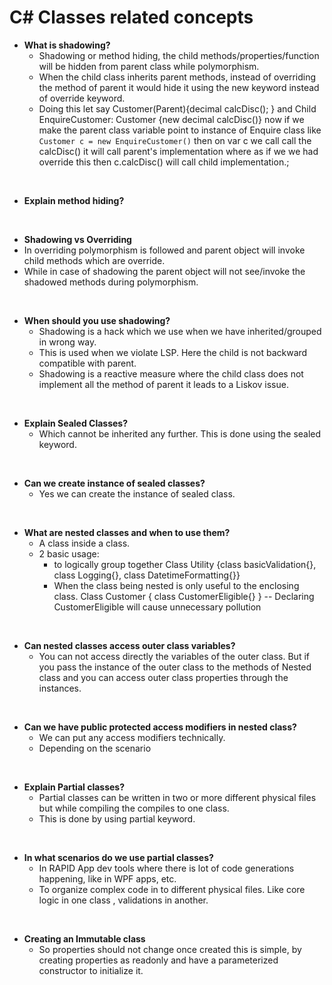 # C# Classes related concepts

* **What is shadowing?**
  * Shadowing or method hiding, the child methods/properties/function will be hidden from parent class while polymorphism. 
  * When the child class inherits parent methods, instead of overriding the method of parent it would hide it using the new keyword instead of override keyword.
  * Doing this let say Customer(Parent){decimal calcDisc(); } and Child EnquireCustomer: Customer {new decimal calcDisc()} now if we make the parent class variable point to instance of Enquire class  like `Customer c = new EnquireCustomer()` then on var c we call call the calcDisc() it will call parent's implementation where as if we we had override this then c.calcDisc() will call child implementation.;
<br/>

* **Explain method hiding?**
<br/>

* **Shadowing vs Overriding**
* In overriding polymorphism is followed and parent object will invoke child methods which are override.
* While in case of shadowing the parent object will not see/invoke the shadowed methods during polymorphism. 
<br/>

* **When should you use shadowing?** 
  * Shadowing is a hack which we use when we have inherited/grouped in wrong way.
  * This is used when we violate LSP. Here the child is not backward compatible with parent. 
  * Shadowing is a reactive measure where the child class does not implement all the method of parent it leads to a Liskov issue.
<br/>

* **Explain Sealed Classes?**
  * Which cannot be inherited any further. This is done using the sealed keyword. 
<br/>

* **Can we create instance of sealed classes?**
  * Yes we can create the instance of sealed class.
<br/>
  
* **What are nested classes and when to use them?**
  * A class inside a class. 
  * 2 basic usage:
    * to logically group together Class Utility {class basicValidation{}, class Logging{}, class DatetimeFormatting{}}
    * When the class being nested is only useful to the enclosing class. Class Customer { class CustomerEligible{} } -- Declaring CustomerEligible will cause unnecessary pollution
<br/>

* **Can nested classes access outer class variables?**
  * You can not access directly the variables of the outer class. But if you pass the instance of the outer class to the methods of Nested class and you can access outer class properties through the instances.
<br/>

* **Can we have public protected access modifiers in nested class?**
  * We can put any access modifiers technically. 
  * Depending on the scenario
<br/>

* **Explain Partial classes?**
  * Partial classes can be written in two or more different physical files but while compiling the compiles to one class. 
  * This is done by using partial keyword. 
<br/>

* **In what scenarios do we use partial classes?**
  * In RAPID App dev tools where there is lot of code generations happening, like in WPF apps, etc. 
  * To organize complex code in to different physical files. Like core logic in one class , validations in another.
<br/>

* **Creating an Immutable class**
  * So properties should not change once created this is simple, by creating properties as readonly and have a parameterized constructor to initialize it. 